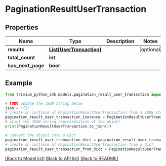 # PaginationResultUserTransaction


## Properties

Name | Type | Description | Notes
------------ | ------------- | ------------- | -------------
**results** | [**List[UserTransaction]**](UserTransaction.md) |  | [optional] 
**total_count** | **int** |  | 
**has_next_page** | **bool** |  | 

## Example

```python
from trivium_python_sdk.models.pagination_result_user_transaction import PaginationResultUserTransaction

# TODO update the JSON string below
json = "{}"
# create an instance of PaginationResultUserTransaction from a JSON string
pagination_result_user_transaction_instance = PaginationResultUserTransaction.from_json(json)
# print the JSON string representation of the object
print(PaginationResultUserTransaction.to_json())

# convert the object into a dict
pagination_result_user_transaction_dict = pagination_result_user_transaction_instance.to_dict()
# create an instance of PaginationResultUserTransaction from a dict
pagination_result_user_transaction_from_dict = PaginationResultUserTransaction.from_dict(pagination_result_user_transaction_dict)
```
[[Back to Model list]](../README.md#documentation-for-models) [[Back to API list]](../README.md#documentation-for-api-endpoints) [[Back to README]](../README.md)



